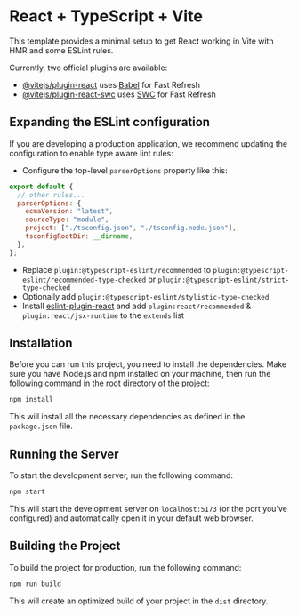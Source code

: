# React + TypeScript + Vite

This template provides a minimal setup to get React working in Vite with HMR and some ESLint rules.

Currently, two official plugins are available:

- [@vitejs/plugin-react](https://github.com/vitejs/vite-plugin-react/blob/main/packages/plugin-react/README.md) uses [Babel](https://babeljs.io/) for Fast Refresh
- [@vitejs/plugin-react-swc](https://github.com/vitejs/vite-plugin-react-swc) uses [SWC](https://swc.rs/) for Fast Refresh

## Expanding the ESLint configuration

If you are developing a production application, we recommend updating the configuration to enable type aware lint rules:

- Configure the top-level `parserOptions` property like this:

```js
export default {
  // other rules...
  parserOptions: {
    ecmaVersion: "latest",
    sourceType: "module",
    project: ["./tsconfig.json", "./tsconfig.node.json"],
    tsconfigRootDir: __dirname,
  },
};
```

- Replace `plugin:@typescript-eslint/recommended` to `plugin:@typescript-eslint/recommended-type-checked` or `plugin:@typescript-eslint/strict-type-checked`
- Optionally add `plugin:@typescript-eslint/stylistic-type-checked`
- Install [eslint-plugin-react](https://github.com/jsx-eslint/eslint-plugin-react) and add `plugin:react/recommended` & `plugin:react/jsx-runtime` to the `extends` list

## Installation

Before you can run this project, you need to install the dependencies. Make sure you have Node.js and npm installed on your machine, then run the following command in the root directory of the project:

```bash
npm install
```

This will install all the necessary dependencies as defined in the `package.json` file.

## Running the Server

To start the development server, run the following command:

```bash
npm start
```

This will start the development server on `localhost:5173` (or the port you've configured) and automatically open it in your default web browser.

## Building the Project

To build the project for production, run the following command:

```bash
npm run build
```

This will create an optimized build of your project in the `dist` directory.
